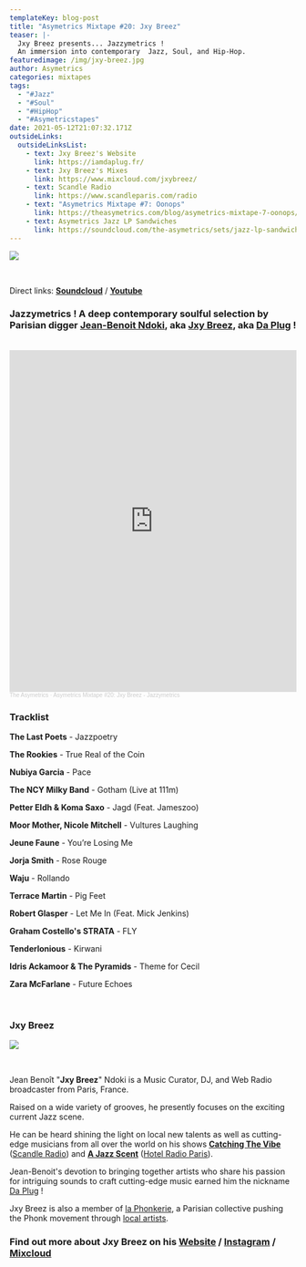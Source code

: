 ```yaml
---
templateKey: blog-post
title: "Asymetrics Mixtape #20: Jxy Breez"
teaser: |-
  Jxy Breez presents... Jazzymetrics !
  An immersion into contemporary  Jazz, Soul, and Hip-Hop.
featuredimage: /img/jxy-breez.jpg
author: Asymetrics
categories: mixtapes
tags:
  - "#Jazz"
  - "#Soul"
  - "#HipHop"
  - "#Asymetricstapes"
date: 2021-05-12T21:07:32.171Z
outsideLinks:
  outsideLinksList:
    - text: Jxy Breez's Website
      link: https://iamdaplug.fr/
    - text: Jxy Breez's Mixes
      link: https://www.mixcloud.com/jxybreez/
    - text: Scandle Radio
      link: https://www.scandleparis.com/radio
    - text: "Asymetrics Mixtape #7: Oonops"
      link: https://theasymetrics.com/blog/asymetrics-mixtape-7-oonops/
    - text: Asymetrics Jazz LP Sandwiches
      link: https://soundcloud.com/the-asymetrics/sets/jazz-lp-sandwich
---
```

![](/img/theasymetrics_jxybreez.jpg)

<br>

Direct links: **[Soundcloud](https://soundcloud.com/the-asymetrics/asymetrics-mixtape-20-jxy-breez-jazzymetrics)** / **[Youtube](https://www.youtube.com/watch?v=qHeLalV0PeQ)**

### Jazzymetrics ! A deep contemporary soulful selection by Parisian digger [Jean-Benoit Ndoki](https://www.instagram.com/jxybreez/), aka [Jxy Breez](https://soundcloud.com/jxybreez), aka [Da Plug](https://iamdaplug.fr/) !

<br>

<iframe width="100%" height="600" scrolling="no" frameborder="no" allow="autoplay" src="https://w.soundcloud.com/player/?url=https%3A//api.soundcloud.com/tracks/1046608573&color=%23ff5500&auto_play=false&hide_related=false&show_comments=true&show_user=true&show_reposts=false&show_teaser=true&visual=true"></iframe><div style="font-size: 10px; color: #cccccc;line-break: anywhere;word-break: normal;overflow: hidden;white-space: nowrap;text-overflow: ellipsis; font-family: Interstate,Lucida Grande,Lucida Sans Unicode,Lucida Sans,Garuda,Verdana,Tahoma,sans-serif;font-weight: 100;"><a href="https://soundcloud.com/the-asymetrics" title="The Asymetrics" target="_blank" style="color: #cccccc; text-decoration: none;">The Asymetrics</a> · <a href="https://soundcloud.com/the-asymetrics/asymetrics-mixtape-20-jxy-breez-jazzymetrics" title="Asymetrics Mixtape #20: Jxy Breez - Jazzymetrics" target="_blank" style="color: #cccccc; text-decoration: none;">Asymetrics Mixtape #20: Jxy Breez - Jazzymetrics</a></div>

### Tracklist

**The Last Poets** - Jazzpoetry

**The Rookies** - True Real of the Coin

**Nubiya Garcia** - Pace

**The NCY Milky Band** - Gotham (Live at 111m)

**Petter Eldh & Koma Saxo** - Jagd (Feat. Jameszoo)

**Moor Mother, Nicole Mitchell** - Vultures Laughing

**Jeune Faune** - You’re Losing Me

**Jorja Smith** - Rose Rouge

**Waju** - Rollando

**Terrace Martin** - Pig Feet

**Robert Glasper** - Let Me In (Feat. Mick Jenkins)

**Graham Costello's STRATA** - FLY

**Tenderlonious** - Kirwani

**Idris Ackamoor & The Pyramids** - Theme for Cecil

**Zara McFarlane** - Future Echoes

<br>

### Jxy Breez

![](/img/portrait.jpg)

<br>

Jean Benoît "**Jxy Breez**" Ndoki is a Music Curator, DJ, and Web Radio broadcaster from Paris, France. 

Raised on a wide variety of grooves, he presently focuses on the exciting current Jazz scene. 

He can be heard shining the light on local new talents as well as cutting-edge musicians from all over the world on his shows **[Catching The Vibe](https://iamdaplug.fr/portfolio/catching-the-vibe-w-jxy-breez-on-scandle-radio/)** ([Scandle Radio](https://www.scandleparis.com/radio)) and **[A Jazz Scent](https://iamdaplug.fr/portfolio/a-jazz-scent-on-hotel-radio-paris/)** ([Hotel Radio Paris](https://hotelradioparis.com/)).

Jean-Benoit's devotion to bringing together artists who share his passion for intriguing sounds to craft cutting-edge music earned him the nickname [Da Plug](https://iamdaplug.fr/) !

Jxy Breez is also a member of [la Phonkerie](https://www.facebook.com/laphonkerie/), a Parisian collective pushing the Phonk movement through [local artists](https://laphonkerie.bandcamp.com/music).

### Find out more about Jxy Breez on his [Website](https://iamdaplug.fr/) / [Instagram](https://www.instagram.com/jxybreez/) / [Mixcloud](https://www.mixcloud.com/jxybreez/)